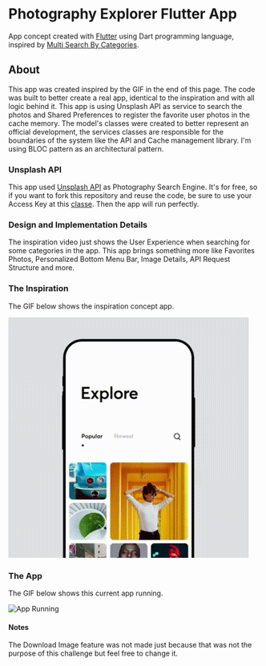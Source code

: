 # Photography Explorer Flutter App
App concept created with [Flutter](https://flutter.dev/) using Dart programming language, inspired by [Multi Search By Categories](https://dribbble.com/shots/5922034-Multi-search-by-categories). 

## About
This app was created inspired by the GIF in the end of this page. The code was built to better create a real app, identical to the inspiration and with all logic behind it. This app is using Unsplash API as service to search the photos and Shared Preferences to register the favorite user photos in the cache memory. The model's classes were created to better represent an official development, the services classes are responsible for the boundaries of the system like the API and Cache management library. I'm using BLOC pattern as an architectural pattern.

### Unsplash API
This app used [Unsplash API](https://unsplash.com/developers) as Photography Search Engine. It's for free, so if you want to fork this repository and reuse the code, be sure to use your Access Key at this [classe](./lib/services/PhotosAPI.dart). Then the app will run perfectly. 

### Design and Implementation Details
The inspiration video just shows the User Experience when searching for some categories in the app. This app brings something more like Favorites Photos, Personalized Bottom Menu Bar, Image Details, API Request Structure and more.

### The Inspiration
The GIF below shows the inspiration concept app.

![App Running](./docs/inspiration.gif)

### The App
The GIF below shows this current app running.

![App Running](./docs/app-running.gif)

#### Notes
The Download Image feature was not made just because that was not the purpose of this challenge but feel free to change it.
